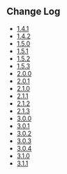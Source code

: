 <!--
Licensed to the Apache Software Foundation (ASF) under one
or more contributor license agreements.  See the NOTICE file
distributed with this work for additional information
regarding copyright ownership.  The ASF licenses this file
to you under the Apache License, Version 2.0 (the
"License"); you may not use this file except in compliance
with the License.  You may obtain a copy of the License at

  http://www.apache.org/licenses/LICENSE-2.0

Unless required by applicable law or agreed to in writing,
software distributed under the License is distributed on an
"AS IS" BASIS, WITHOUT WARRANTIES OR CONDITIONS OF ANY
KIND, either express or implied.  See the License for the
specific language governing permissions and limitations
under the License.
-->

## Change Log

- [1.4.1](./CHANGELOG/1.4.1.md)
- [1.4.2](./CHANGELOG/1.4.2.md)
- [1.5.0](./CHANGELOG/1.5.0.md)
- [1.5.1](./CHANGELOG/1.5.1.md)
- [1.5.2](./CHANGELOG/1.5.2.md)
- [1.5.3](./CHANGELOG/1.5.3.md)
- [2.0.0](./CHANGELOG/2.0.0.md)
- [2.0.1](./CHANGELOG/2.0.1.md)
- [2.1.0](./CHANGELOG/2.1.0.md)
- [2.1.1](./CHANGELOG/2.1.1.md)
- [2.1.2](./CHANGELOG/2.1.2.md)
- [2.1.3](./CHANGELOG/2.1.3.md)
- [3.0.0](./CHANGELOG/3.0.0.md)
- [3.0.1](./CHANGELOG/3.0.1.md)
- [3.0.2](./CHANGELOG/3.0.2.md)
- [3.0.3](./CHANGELOG/3.0.3.md)
- [3.0.4](./CHANGELOG/3.0.4.md)
- [3.1.0](./CHANGELOG/3.1.0.md)
- [3.1.1](./CHANGELOG/3.1.1.md)
